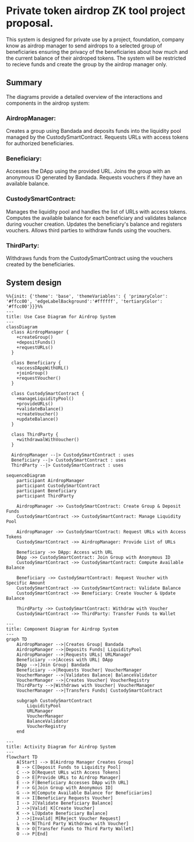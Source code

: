# Private token airdrop ZK tool project proposal.
This system is designed for private use by a project, foundation, company know as airdrop manager to send airdrops to a selected group of beneficiaries ensuring the privacy of the beneficiaries about how much and the current balance of their airdroped tokens. The system will be restricted to recieve funds and create the group by the airdrop manager only.

## Summary
The diagrams provide a detailed overview of the interactions and components in the airdrop system:

### AirdropManager:

Creates a group using Bandada and deposits funds into the liquidity pool managed by the CustodySmartContract.
Requests URLs with access tokens for authorized beneficiaries.
### Beneficiary:

Accesses the DApp using the provided URL.
Joins the group with an anonymous ID generated by Bandada.
Requests vouchers if they have an available balance.
### CustodySmartContract:

Manages the liquidity pool and handles the list of URLs with access tokens.
Computes the available balance for each beneficiary and validates balance during voucher creation.
Updates the beneficiary's balance and registers vouchers.
Allows third parties to withdraw funds using the vouchers.
### ThirdParty:

Withdraws funds from the CustodySmartContract using the vouchers created by the beneficiaries.

## System design
```mermaid
%%{init: {'theme': 'base', 'themeVariables': { 'primaryColor': '#ffcc00', 'edgeLabelBackground':'#ffffff', 'tertiaryColor': '#ffcc00'}}}%%
---
title: Use Case Diagram for Airdrop System
---
classDiagram
  class AirdropManager {
    +createGroup()
    +depositFunds()
    +requestURLs()
  }

  class Beneficiary {
    +accessDAppWithURL()
    +joinGroup()
    +requestVoucher()
  }

  class CustodySmartContract {
    +manageLiquidityPool()
    +provideURLs()
    +validateBalance()
    +createVoucher()
    +updateBalance()
  }

  class ThirdParty {
    +withdrawalWithVoucher()
  }

  AirdropManager --|> CustodySmartContract : uses
  Beneficiary --|> CustodySmartContract : uses
  ThirdParty --|> CustodySmartContract : uses
```

```mermaid
sequenceDiagram
    participant AirdropManager
    participant CustodySmartContract
    participant Beneficiary
    participant ThirdParty

    AirdropManager ->> CustodySmartContract: Create Group & Deposit Funds
    CustodySmartContract ->> CustodySmartContract: Manage Liquidity Pool

    AirdropManager ->> CustodySmartContract: Request URLs with Access Tokens
    CustodySmartContract ->> AirdropManager: Provide List of URLs

    Beneficiary ->> DApp: Access with URL
    DApp ->> CustodySmartContract: Join Group with Anonymous ID
    CustodySmartContract ->> CustodySmartContract: Compute Available Balance

    Beneficiary ->> CustodySmartContract: Request Voucher with Specific Amount
    CustodySmartContract ->> CustodySmartContract: Validate Balance
    CustodySmartContract ->> Beneficiary: Create Voucher & Update Balance

    ThirdParty ->> CustodySmartContract: Withdraw with Voucher
    CustodySmartContract ->> ThirdParty: Transfer Funds to Wallet
```
```mermaid
---
title: Component Diagram for Airdrop System
---
graph TD
    AirdropManager -->|Creates Group| Bandada
    AirdropManager -->|Deposits Funds| LiquidityPool
    AirdropManager -->|Requests URLs| URLManager
    Beneficiary -->|Access with URL| DApp
    DApp -->|Join Group| Bandada
    Beneficiary -->|Requests Voucher| VoucherManager
    VoucherManager -->|Validates Balance| BalanceValidator
    VoucherManager -->|Creates Voucher| VoucherRegistry
    ThirdParty -->|Withdraws with Voucher| VoucherManager
    VoucherManager -->|Transfers Funds| CustodySmartContract

    subgraph CustodySmartContract
        LiquidityPool
        URLManager
        VoucherManager
        BalanceValidator
        VoucherRegistry
    end
```
```mermaid
---
title: Activity Diagram for Airdrop System
---
flowchart TD
    A[Start] --> B[Airdrop Manager Creates Group]
    B --> C[Deposit Funds to Liquidity Pool]
    C --> D[Request URLs with Access Tokens]
    D --> E[Provide URLs to Airdrop Manager]
    E --> F[Beneficiary Accesses DApp with URL]
    F --> G[Join Group with Anonymous ID]
    G --> H[Compute Available Balance for Beneficiaries]
    H --> I[Beneficiary Requests Voucher]
    I --> J[Validate Beneficiary Balance]
    J -->|Valid| K[Create Voucher]
    K --> L[Update Beneficiary Balance]
    J -->|Invalid| M[Reject Voucher Request]
    L --> N[Third Party Withdraws with Voucher]
    N --> O[Transfer Funds to Third Party Wallet]
    O --> P[End]
```
